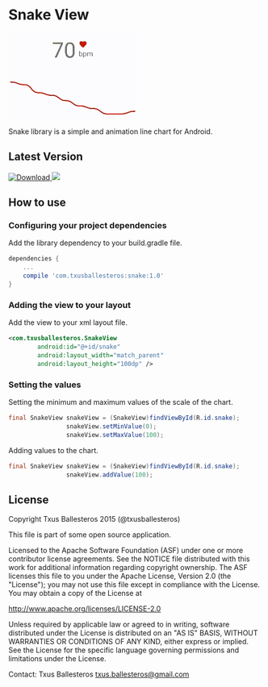 Snake View
=====================

![](assets/demo.gif)

Snake library is a simple and animation line chart for Android.

## Latest Version

[ ![Download](https://api.bintray.com/packages/txusballesteros/maven/Snake/images/download.svg) ](https://bintray.com/txusballesteros/maven/Snake/_latestVersion) ![](https://img.shields.io/badge/platform-android-green.svg)

## How to use

### Configuring your project dependencies

Add the library dependency to your build.gradle file.

```groovy
dependencies {
    ...
    compile 'com.txusballesteros:snake:1.0'
}
```

### Adding the view to your layout

Add the view to your xml layout file.

```xml
<com.txusballesteros.SnakeView
        android:id="@+id/snake"
        android:layout_width="match_parent"
        android:layout_height="100dp" />
```

### Setting the values

Setting the minimum and maximum values of the scale of the chart.

```java
final SnakeView snakeView = (SnakeView)findViewById(R.id.snake);
                snakeView.setMinValue(0);
                snakeView.setMaxValue(100);
```

Adding values to the chart.

```java
final SnakeView snakeView = (SnakeView)findViewById(R.id.snake);
                snakeView.addValue(100);
```

## License

Copyright Txus Ballesteros 2015 (@txusballesteros)

This file is part of some open source application.

Licensed to the Apache Software Foundation (ASF) under one
or more contributor license agreements.  See the NOTICE file
distributed with this work for additional information
regarding copyright ownership.  The ASF licenses this file
to you under the Apache License, Version 2.0 (the
"License"); you may not use this file except in compliance
with the License.  You may obtain a copy of the License at

  http://www.apache.org/licenses/LICENSE-2.0

Unless required by applicable law or agreed to in writing,
software distributed under the License is distributed on an
"AS IS" BASIS, WITHOUT WARRANTIES OR CONDITIONS OF ANY
KIND, either express or implied.  See the License for the
specific language governing permissions and limitations
under the License.

Contact: Txus Ballesteros <txus.ballesteros@gmail.com>